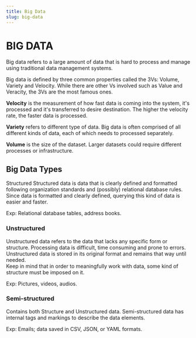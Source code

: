 ```yaml
---
title: Big Data
slug: big-data
---
```


# BIG DATA

Big data refers to a large amount of data that is hard to process and manage using traditional data management systems.

Big data is defined by three common properties called the 3Vs: Volume, Variety and Velocity. While there are other Vs involved such as Value and Veracity, the 3Vs are the most famous ones.

**Velocity**
is the measurement of how fast data is coming into the system, it's processed and it's transferred to desire destination. The higher the velocity rate, the faster data is processed.

**Variety** refers to different type of data. Big data is often comprised of all different kinds of data, each of which needs to processed separately.

**Volume** is the size of the dataset. Larger datasets could require different processes or infrastructure.

## Big Data Types

Structured
Structured data is data that is clearly defined and formatted following organization standards and (possibly) relational database rules. Since data is formatted and clearly defined, querying this kind of data is easier and faster.

Exp: Relational database tables, address books.

### Unstructured

Unstructured data refers to the data that lacks any specific form or structure. Processing data is difficult, time consuming and prone to errors. Unstructured data is stored in its original format and remains that way until needed.  
Keep in mind that in order to meaningfully work with data, some kind of structure must be imposed on it.

Exp: Pictures, videos, audios.

### Semi-structured

Contains both Structure and Unstructured data. Semi-structured data has internal tags and markings to describe the data elements.

Exp: Emails; data saved in CSV, JSON, or YAML formats.
